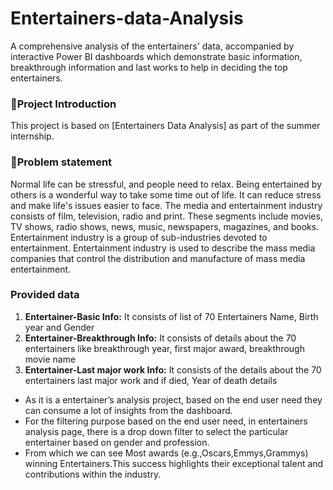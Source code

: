 # Entertainers-data-Analysis
A comprehensive analysis of the entertainers' data, accompanied by interactive Power BI dashboards which demonstrate basic information, breakthrough information and last works to help in deciding the top entertainers.

### 📝Project Introduction
This  project is based on [Entertainers Data Analysis] as part of the summer internship.

### 🎯Problem statement 
Normal life can be stressful, and people need to relax. Being entertained by others is a wonderful way to take some time out of life. It can reduce stress and make life's issues easier to face. The media and entertainment industry consists of film, television, radio and print. These segments include movies, TV shows, radio shows, news, music, newspapers, magazines, and books. Entertainment industry is a group of sub-industries devoted to entertainment. Entertainment industry is used to describe the mass media companies that control the distribution and manufacture of mass media entertainment.

### Provided data
1. **Entertainer-Basic Info:** It consists of list of 70 Entertainers Name, Birth year and Gender 
2. **Entertainer-Breakthrough Info:** It consists of details about the 70 entertainers like breakthrough year, first major award, breakthrough movie name 
3. **Entertainer-Last major work Info:** It consists of the details about the 70 entertainers last major  work and if died, Year of death details

- As it is a entertainer’s analysis project, based on the end user need they can consume a lot of insights from the dashboard.
- For the filtering purpose based on the end user need, in entertainers analysis page, there is a drop down filter to select the particular entertainer based on gender and profession.
- From which we can see Most awards (e.g.,Oscars,Emmys,Grammys) winning Entertainers.This success highlights their exceptional talent and contributions within the industry.  
